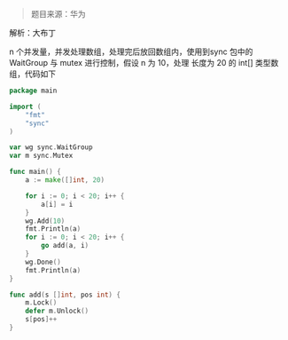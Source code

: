 > 题目来源：华为

解析：大布丁

n 个并发量，并发处理数组，处理完后放回数组内，使用到sync 包中的 WaitGroup 与 mutex 进行控制，假设 n 为 10，处理 长度为 20 的 int[] 类型数组，代码如下

```go
package main

import (
	"fmt"
	"sync"
)

var wg sync.WaitGroup
var m sync.Mutex

func main() {
	a := make([]int, 20)

	for i := 0; i < 20; i++ {
		a[i] = i
	}
	wg.Add(10)
	fmt.Println(a)
	for i := 0; i < 20; i++ {
		go add(a, i)
	}
	wg.Done()
	fmt.Println(a)
}

func add(s []int, pos int) {
	m.Lock()
	defer m.Unlock()
	s[pos]++
}
```
